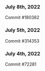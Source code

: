 ### July 8th, 2022

Commit #180382

### July 5th, 2022

Commit #314353


### July 4th, 2022

Commit #72281
